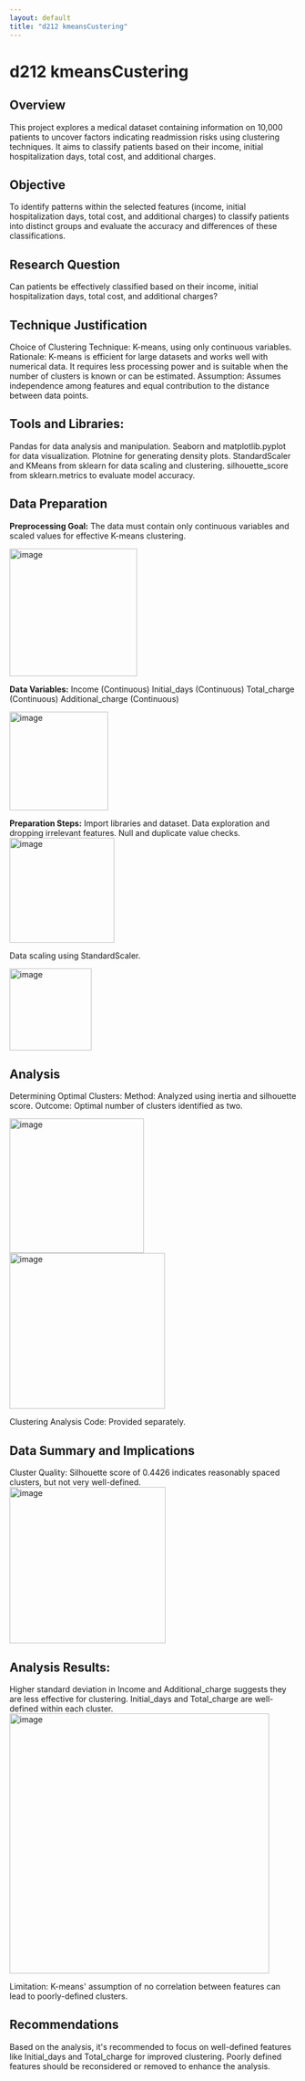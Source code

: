 ```yaml
---
layout: default
title: "d212 kmeansCustering"
---
```

# d212 kmeansCustering

## Overview
This project explores a medical dataset containing information on 10,000 patients to uncover factors indicating readmission risks using clustering techniques. It aims to classify patients based on their income, initial hospitalization days, total cost, and additional charges.

## Objective
To identify patterns within the selected features (income, initial hospitalization days, total cost, and additional charges) to classify patients into distinct groups and evaluate the accuracy and differences of these classifications.

## Research Question
Can patients be effectively classified based on their income, initial hospitalization days, total cost, and additional charges?

## Technique Justification
Choice of Clustering Technique: K-means, using only continuous variables.
Rationale: K-means is efficient for large datasets and works well with numerical data. It requires less processing power and is suitable when the number of clusters is known or can be estimated.
Assumption: Assumes independence among features and equal contribution to the distance between data points.

## Tools and Libraries:
Pandas for data analysis and manipulation.
Seaborn and matplotlib.pyplot for data visualization.
Plotnine for generating density plots.
StandardScaler and KMeans from sklearn for data scaling and clustering.
silhouette_score from sklearn.metrics to evaluate model accuracy.


## Data Preparation
**Preprocessing Goal:**
The data must contain only continuous variables and scaled values for effective K-means clustering.

<img width="224" alt="image" src="https://github.com/santiagom32/santiagom32.github.io/assets/138883598/56908426-57b8-4f41-b15b-12d70425a6aa">

**Data Variables:**
Income (Continuous)
Initial_days (Continuous)
Total_charge (Continuous)
Additional_charge (Continuous)

<img width="173" alt="image" src="https://github.com/santiagom32/santiagom32.github.io/assets/138883598/936a8a37-9bcc-4a43-be77-7b7729fcd2b2">

**Preparation Steps:**
Import libraries and dataset.
Data exploration and dropping irrelevant features.
Null and duplicate value checks.
<img width="184" alt="image" src="https://github.com/santiagom32/santiagom32.github.io/assets/138883598/ba52bee5-3dd6-49d4-b28c-c1814a3680e6">

Data scaling using StandardScaler.

<img width="144" alt="image" src="https://github.com/santiagom32/santiagom32.github.io/assets/138883598/f7cb55f4-eb2a-4310-8d8b-0a4d70f0270e">


## Analysis
Determining Optimal Clusters:
Method: Analyzed using inertia and silhouette score.
Outcome: Optimal number of clusters identified as two.

<img width="236" alt="image" src="https://github.com/santiagom32/santiagom32.github.io/assets/138883598/140d2946-68c2-4fea-a0a8-125572ec0682">
<img width="273" alt="image" src="https://github.com/santiagom32/santiagom32.github.io/assets/138883598/e8925014-faf3-45b4-9d56-d37c6f923275">


Clustering Analysis Code: Provided separately.

## Data Summary and Implications
Cluster Quality: Silhouette score of 0.4426 indicates reasonably spaced clusters, but not very well-defined.
<img width="274" alt="image" src="https://github.com/santiagom32/santiagom32.github.io/assets/138883598/c94f0a0c-40ed-4585-8b3c-44bd8ef7fc3d">

## Analysis Results:
Higher standard deviation in Income and Additional_charge suggests they are less effective for clustering.
Initial_days and Total_charge are well-defined within each cluster.
<img width="456" alt="image" src="https://github.com/santiagom32/santiagom32.github.io/assets/138883598/7bd57622-a653-49c0-80e7-18c3edae937a">

Limitation: K-means' assumption of no correlation between features can lead to poorly-defined clusters.

## Recommendations

Based on the analysis, it's recommended to focus on well-defined features like Initial_days and Total_charge for improved clustering. Poorly defined features should be reconsidered or removed to enhance the analysis.

